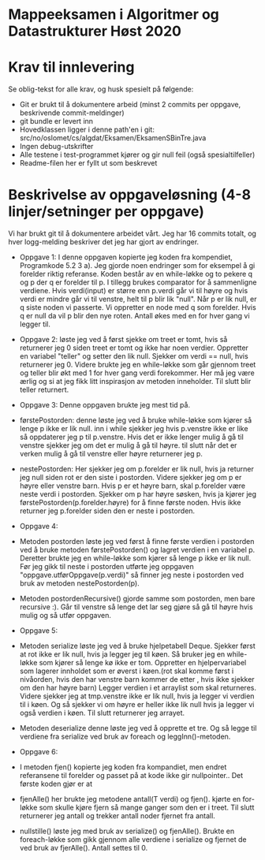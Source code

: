 # Mappeeksamen i Algoritmer og Datastrukturer Høst 2020

# Krav til innlevering

Se oblig-tekst for alle krav, og husk spesielt på følgende:

* Git er brukt til å dokumentere arbeid (minst 2 commits per oppgave, beskrivende commit-meldinger)	
* git bundle er levert inn
* Hovedklassen ligger i denne path'en i git: src/no/oslomet/cs/algdat/Eksamen/EksamenSBinTre.java
* Ingen debug-utskrifter
* Alle testene i test-programmet kjører og gir null feil (også spesialtilfeller)
* Readme-filen her er fyllt ut som beskrevet


# Beskrivelse av oppgaveløsning (4-8 linjer/setninger per oppgave)

Vi har brukt git til å dokumentere arbeidet vårt. Jeg har 16 commits totalt, og hver logg-melding beskriver det jeg har gjort av endringer.

* Oppgave 1: I denne oppgaven kopierte jeg koden fra kompendiet, Programkode 5.2 3 a). 
Jeg gjorde noen endringer som for eksempel å gi forelder riktig referanse. Koden består av en while-løkke
og to pekere q og p der q er forelder til p. I tillegg brukes comparator for å sammenligne verdiene. Hvis 
verdi(input) er større enn p.verdi går vi til høyre og hvis verdi er mindre går vi til venstre, helt til
p blir lik "null". Når p er lik null, er q siste noden vi passerte. Vi oppretter en node med q som forelder. 
Hvis q er null da vil p blir den nye roten. Antall økes med en for hver gang vi legger til.

 
* Oppgave 2: løste jeg ved å først sjekke om treet er tomt, hvis så returnerer jeg 0 siden treet er tomt og ikke har
noen verdier. Oppretter en variabel "teller" og setter den lik null. Sjekker om verdi == null, hvis returnerer jeg 0.
Videre brukte jeg en while-løkke som går gjennom treet og teller blir økt med 1 for hver gang verdi forekommer.
Her må jeg være ærlig og si at jeg fikk litt inspirasjon av metoden inneholder. Til slutt blir teller returnert.

* Oppgave 3: Denne oppgaven brukte jeg mest tid på.

- førstePostorden: denne løste jeg ved å bruke while-løkke som kjører så lenge p ikke er lik null.
inn i while sjekker jeg hvis p.venstre ikke er like så oppdaterer jeg p til p.venstre. Hvis det er ikke lenger mulig 
å gå til venstre sjekker jeg om det er mulig å gå til høyre. til slutt når det er verken mulig å gå til venstre eller 
høyre returnerer jeg p. 

- nestePostorden: Her sjekker jeg om p.forelder er lik null, hvis ja returner jeg null siden rot er den siste i
postorden. Videre sjekker jeg om p er høyre eller venstre barn. Hvis p er et høyre barn, skal p.forelder være neste 
verdi i postorden. Sjekker om p har høyre søsken, hvis ja kjører jeg førstePostorden(p.forelder.høyre) for å finne første noden.
Hvis ikke returner jeg p.forelder siden den er neste i postorden.

* Oppgave 4: 
- Metoden postorden løste jeg ved først å finne første verdien i postorden ved å bruke metoden førstePostorden() og 
lagret verdien i en variabel p. Deretter brukte jeg en while-løkke som kjører så lenge p ikke er lik null. 
Før jeg gikk til neste i postorden utførte jeg oppgaven "oppgave.utførOppgave(p.verdi)" så finner jeg neste i postorden
ved bruk av metoden nestePostorden(p).

- Metoden postordenRecursive() gjorde samme som postorden, men bare recursive :). Går til venstre så lenge det lar seg 
gjøre så gå til høyre hvis mulig og så utfør oppgaven.

* Oppgave 5:
- Metoden serialize løste jeg ved å bruke hjelpetabell Deque. Sjekker først at rot ikke er lik null, 
hvis ja legger jeg til køen. Så bruker jeg en while-løkke som kjører så lenge kø ikke er tom. Oppretter en hjelpervariabel
som lagerer innholdet som er øverst i køen.(rot skal komme først i nivåorden, hvis den har venstre barn kommer de etter 
, hvis ikke sjekker om den har høyre barn) Legger verdien i et arraylist som skal returneres. Videre sjekker jeg at
tmp.venstre ikke er lik null, hvis ja legger vi verdien til i køen. Og så sjekker vi om høyre er heller ikke lik null
hvis ja legger vi også verdien i køen. Til slutt returnerer jeg arrayet.
 
- Metoden deserialize denne løste jeg ved å opprette et tre. Og så legge til verdiene fra serialize ved bruk
av foreach og leggInn()-metoden.

* Oppgave 6:
- I metoden fjen() kopierte jeg koden fra kompandiet, men endret referansene til forelder og passet på at kode
ikke gir nullpointer.. Det første koden gjør er at 

- fjenAlle() her brukte jeg metodene antall(T verdi) og fjen(). kjørte en for-løkke som skulle kjøre fjern 
så mange ganger som den er i treet. 
Til slutt returnerer jeg antall og trekker antall noder fjernet fra antall.

- nullstille() løste jeg med bruk av serialize() og fjenAlle(). Brukte en foreach-løkke som gikk gjennom alle 
verdiene i serialize og fjernet de ved bruk av fjerAlle(). Antall settes til 0.

